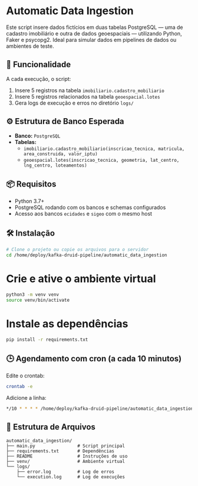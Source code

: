 # Automatic Data Ingestion

Este script insere dados fictícios em duas tabelas PostgreSQL — uma de cadastro imobiliário e outra de dados geoespaciais — utilizando Python, Faker e psycopg2. Ideal para simular dados em pipelines de dados ou ambientes de teste.

## 📌 Funcionalidade

A cada execução, o script:
1. Insere 5 registros na tabela `imobiliario.cadastro_mobiliario`
2. Insere 5 registros relacionados na tabela `geoespacial.lotes`
3. Gera logs de execução e erros no diretório `logs/`

## ⚙️ Estrutura de Banco Esperada

- **Banco:** `PostgreSQL`
- **Tabelas:**
  - `imobiliario.cadastro_mobiliario(inscricao_tecnica, matricula, area_construida, valor_iptu)`
  - `geoespacial.lotes(inscricao_tecnica, geometria, lat_centro, lng_centro, loteamentos)`

## 📦 Requisitos

- Python 3.7+
- PostgreSQL rodando com os bancos e schemas configurados
- Acesso aos bancos `ecidades` e `sigeo` com o mesmo host

## 🛠️ Instalação

```bash
# Clone o projeto ou copie os arquivos para o servidor
cd /home/deploy/kafka-druid-pipeline/automatic_data_ingestion
```

# Crie e ative o ambiente virtual
```bash
python3 -m venv venv
source venv/bin/activate
````

# Instale as dependências
```bash
pip install -r requirements.txt
````

## 🕒 Agendamento com cron (a cada 10 minutos)

Edite o crontab:

```bash
crontab -e
```

Adicione a linha:

```bash
*/10 * * * * /home/deploy/kafka-druid-pipeline/automatic_data_ingestion/venv/bin/python /home/deploy/kafka-druid-pipeline/automatic_data_ingestion/main.py >> /home/deploy/kafka-druid-pipeline/automatic_data_ingestion/logs/cron.log 2>&1
```

## 📂 Estrutura de Arquivos

```
automatic_data_ingestion/
├── main.py                # Script principal
├── requirements.txt       # Dependências
├── README                 # Instruções de uso
├── venv/                  # Ambiente virtual
└── logs/
    ├── error.log          # Log de erros
    └── execution.log      # Log de execuções
```